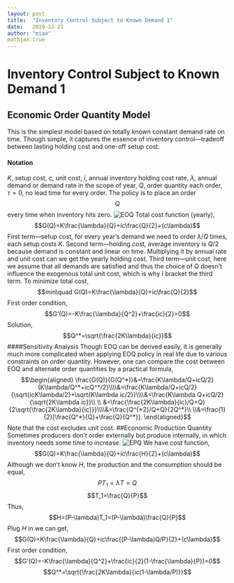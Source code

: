 ```yaml
---
layout: post
title:  "Inventory Control Subject to Known Demand 1"
date:   2019-12-21
author: "miao"
mathjax:true
---
```



# Inventory Control Subject to Known Demand 1
## Economic Order Quantity Model
This is the simplest model based on totally known constant demand rate on time. Though simple, it captures the essence of inventory control—tradeoff between lasting holding cost and one-off setup cost.
#### Notation
$K$, setup cost,
$c$, unit cost,
$i$, annual inventory holding cost rate,
$\lambda$, annual demand or demand rate in the scope of year,
$Q$, order quantity each order,
$\tau=0$, no lead time for every order.
The policy is to place an order $$Q$$ every time when inventory hits zero.
![EOQ](https://i.loli.net/2019/11/23/oC3KMG9NaPQOJ2A.jpg)
Total cost function (yearly),
$$G(Q)=K\frac{\lambda}{Q}+ic\frac{Q}{2}+(c\lambda)$$
First term—setup cost, for every year’s demand we need to order $\lambda/Q$ times, each setup costs $K$.
Second term—holding cost, average inventory is $Q/2$ because demand is constant and linear on time. Multiplying it by annual rate and unit cost can we get the yearly holding cost.
Third term—unit cost, here we assume that all demands are satisfied and thus the choice of $Q$ doesn’t influence the exogenous total unit cost, which is why I bracket the third term.
To minimize total cost,
$$min\quad G(Q)=K\frac{\lambda}{Q}+ic\frac{Q}{2}$$
First order condition,
$$G’(Q)=-K\frac{\lambda}{Q^2}+\frac{ic}{2}=0$$
Solution,
$$Q^*=\sqrt{\frac{2K\lambda}{ic}}$$
####Sensitivity Analysis
Though EOQ can be derived easily, it is generally much more complicated when applying EOQ policy in real life due to various constraints on order quantity. However, one can compare the cost between EOQ and alternate order quantities by a practical formula,
$$\begin{aligned}
\frac{G(Q)}{G(Q^*)}&=\frac{K\lambda/Q+icQ/2}{K\lambda/Q^*+icQ^*/2}\\\\&=\frac{K\lambda/Q+icQ/2}{\sqrt{icK\lambda/2}+\sqrt{K\lambda ic/2}}\\\\&=\frac{K\lambda Q+icQ/2}{\sqrt{2K\lambda ic}}\\ \\
&=\frac{\frac{2K\lambda}{ic}/Q+Q}{2\sqrt{\frac{2K\lambda}{ic}}}\\\\&=\frac{Q^{*2}/Q+Q}{2Q^*}\\
\\&=\frac{1}{2}[\frac{Q^*}{Q}+\frac{Q}{Q^*}].
\end{aligned}$$
 Note that the cost excludes unit cost.
##Economic Production Quantity
Sometimes producers don’t order externally but produce internally, in which inventory needs some time to increase.
![EPQ](https://i.loli.net/2019/11/23/PGWyhbHNiLVwraq.jpg)
We have cost function,
$$G(Q)=K\frac{\lambda}{Q}+ic\frac{H}{2}+(c\lambda)$$
Although we don’t know $H$, the production and the consumption should be equal,
$$PT_1=\lambda T=Q$$ $$T_1=\frac{Q}{P}$$
Thus,
$$H=(P-\lambda)T_1=(P-\lambda)\frac{Q}{P}$$
Plug $H$ in we can get,
$$G(Q)=K\frac{\lambda}{Q}+ic\frac{(P-\lambda)Q/P}{2}+(c\lambda)$$
First order condition,
$$G’(Q)=-K\frac{\lambda}{Q^2}+\frac{ic}{2}(1-\frac{\lambda}{P})=0$$
$$Q^*=\sqrt{\frac{2K\lambda}{ic(1-\lambda/P)}}$$

